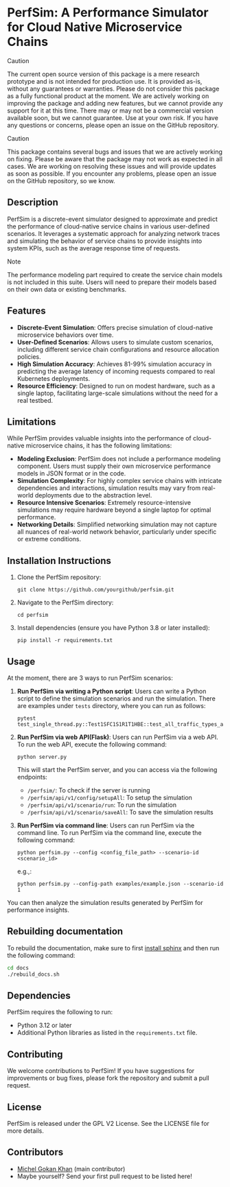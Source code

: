 # PerfSim: A Performance Simulator for Cloud Native Microservice Chains

> [!CAUTION]
> The current open source version of this package is a mere research prototype and is not intended for production use. 
> It is provided as-is, without any guarantees or warranties. Please do not consider this package as a fully functional 
> product at the moment. We are actively working on improving the package and adding new features, but we cannot provide
> any support for it at this time. There may or may not be a commercial version available soon, but we cannot guarantee.
> Use at your own risk. If you have any questions or concerns, please open an issue on the GitHub repository.

> [!CAUTION]
> This package contains several bugs and issues that we are actively working on fixing. Please be aware that the package
> may not work as expected in all cases. We are working on resolving these issues and will provide updates as soon as
> possible. If you encounter any problems, please open an issue on the GitHub repository, so we know.

## Description

PerfSim is a discrete-event simulator designed to approximate and predict the performance of cloud-native
service chains in various user-defined scenarios. It leverages a systematic approach for analyzing network traces and
simulating the behavior of service chains to provide insights into system KPIs, such as the average response time of
requests.

> [!NOTE]
> The performance modeling part required to create the service chain models is not included in this suite. Users will
> need to prepare their models based on their own data or existing benchmarks.

## Features

- **Discrete-Event Simulation**: Offers precise simulation of cloud-native microservice behaviors over time.
- **User-Defined Scenarios**: Allows users to simulate custom scenarios, including different service chain
  configurations and resource allocation policies.
- **High Simulation Accuracy**: Achieves 81-99% simulation accuracy in predicting the average latency of incoming
  requests compared to real Kubernetes deployments.
- **Resource Efficiency**: Designed to run on modest hardware, such as a single laptop, facilitating large-scale
  simulations without the need for a real testbed.

## Limitations

While PerfSim provides valuable insights into the performance of cloud-native microservice chains, it has the following
limitations:

- **Modeling Exclusion**: PerfSim does not include a performance modeling component. Users must supply their own
  microservice performance models in JSON format or in the code.
- **Simulation Complexity**: For highly complex service chains with intricate dependencies and interactions, simulation
  results may vary from real-world deployments due to the abstraction level.
- **Resource Intensive Scenarios**: Extremely resource-intensive simulations may require hardware beyond a single laptop
  for optimal performance.
- **Networking Details**: Simplified networking simulation may not capture all nuances of real-world network behavior,
  particularly under specific or extreme conditions.

## Installation Instructions

1. Clone the PerfSim repository:
   ```
   git clone https://github.com/yourgithub/perfsim.git
   ```
2. Navigate to the PerfSim directory:
   ```
   cd perfsim
   ```
3. Install dependencies (ensure you have Python 3.8 or later installed):
   ```
   pip install -r requirements.txt
   ```

## Usage

At the moment, there are 3 ways to run PerfSim scenarios:
1. **Run PerfSim via writing a Python script**: Users can write a Python script to define the simulation scenarios
      and run the simulation.
      There are examples under `tests` directory, where you can run as follows:

   ```
   pytest test_single_thread.py::Test1SFC1S1R1T1HBE::test_all_traffic_types_all_topologies
   ```

2. **Run PerfSim via web API(Flask)**: Users can run PerfSim via a web API. To run the web API, execute the following
   command:

    ```
    python server.py
    ```

   This will start the PerfSim server, and you can access via the following endpoints:

    - `/perfsim/`: To check if the server is running
    - `/perfsim/api/v1/config/setupAll`: To setup the simulation
    - `/perfsim/api/v1/scenario/run`: To run the simulation
    - `/perfsim/api/v1/scenario/saveAll`: To save the simulation results

3. **Run PerfSim via command line**: Users can run PerfSim via the command line. To run PerfSim via the command line,
   execute the following command:

    ```
    python perfsim.py --config <config_file_path> --scenario-id <scenario_id>
    ```

   e.g.,:
   ```
   python perfsim.py --config-path examples/example.json --scenario-id 1
   ```

You can then analyze the simulation results generated by PerfSim for performance insights.

## Rebuilding documentation

To rebuild the documentation, make sure to
first [install sphinx](https://www.sphinx-doc.org/en/master/usage/installation.html) and then run the following command:

```bash
cd docs
./rebuild_docs.sh
```

## Dependencies

PerfSim requires the following to run:

- Python 3.12 or later
- Additional Python libraries as listed in the `requirements.txt` file.

## Contributing

We welcome contributions to PerfSim! If you have suggestions for improvements or bug fixes, please fork the repository
and submit a pull request.

## License

PerfSim is released under the GPL V2 License. See the LICENSE file for more details.

## Contributors

- [Michel Gokan Khan](https://github.com/michelgokan) (main contributor)
- Maybe yourself? Send your first pull request to be listed here!


